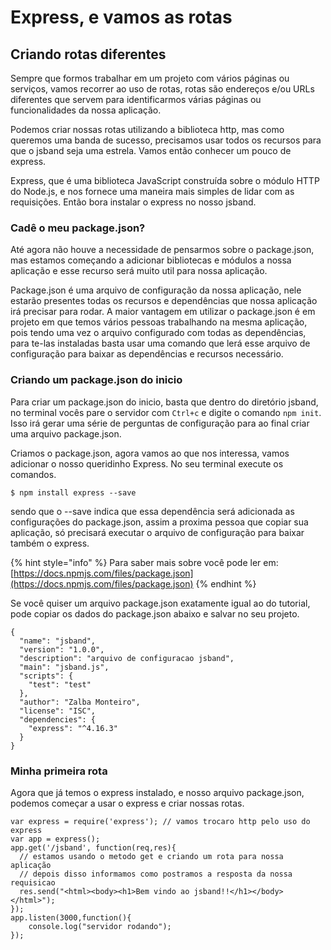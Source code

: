 # Express, e vamos as rotas

## Criando rotas diferentes

Sempre que formos trabalhar em um projeto com vários páginas ou serviços, vamos recorrer ao uso de rotas, rotas são endereços e/ou URLs diferentes que servem para identificarmos várias páginas ou funcionalidades da nossa aplicação.

Podemos criar nossas rotas utilizando a biblioteca http, mas como queremos uma banda de sucesso, precisamos usar todos os recursos para que o jsband seja uma estrela. Vamos então conhecer um pouco de express.

 Express, que é uma biblioteca JavaScript construída sobre o módulo HTTP do Node.js, e nos fornece uma maneira mais simples de lidar com as requisições. Então bora instalar o express no nosso jsband.

### Cadê o meu package.json?

Até agora não houve a necessidade de pensarmos sobre o package.json, mas estamos começando a adicionar bibliotecas e módulos a nossa aplicação e esse recurso será muito util para nossa aplicação. 

Package.json é uma arquivo de configuração da nossa aplicação, nele estarão presentes todas os recursos e dependências que nossa aplicação irá precisar para rodar. A maior vantagem em utilizar o package.json é em projeto em que temos vários pessoas trabalhando na mesma aplicação, pois tendo uma vez o arquivo configurado com todas as dependências, para te-las instaladas basta usar uma comando que lerá esse arquivo de configuração para baixar as dependências e recursos necessário.

### Criando um package.json do inicio

Para criar um package.json do inicio, basta que dentro do diretório jsband, no terminal vocês pare o servidor com `Ctrl+c` e digite o comando `npm init`. Isso irá gerar uma série de perguntas de configuração para ao final criar uma arquivo package.json.

Criamos o package.json, agora vamos ao que nos interessa, vamos adicionar o nosso queridinho Express. No seu terminal execute os comandos.

```
$ npm install express --save
```

sendo que o --save indica que essa dependência será adicionada as configurações do package.json, assim a proxima pessoa que copiar sua aplicação, só precisará executar o arquivo de configuração para baixar também o express.

{% hint style="info" %}
Para saber mais sobre você pode ler em: [https://docs.npmjs.com/files/package.json](https://docs.npmjs.com/files/package.json)
{% endhint %}

Se você quiser um arquivo package.json exatamente igual ao do tutorial, pode copiar os dados do package.json abaixo e salvar no seu projeto.

```text
{
  "name": "jsband",
  "version": "1.0.0",
  "description": "arquivo de configuracao jsband",
  "main": "jsband.js",
  "scripts": {
    "test": "test"
  },
  "author": "Zalba Monteiro",
  "license": "ISC",
  "dependencies": {
    "express": "^4.16.3"
  }
}
```

### Minha primeira rota

Agora que já temos o express instalado, e nosso arquivo package.json, podemos começar a usar o express e criar nossas rotas.

```text
var express = require('express'); // vamos trocaro http pelo uso do express
var app = express();
app.get('/jsband', function(req,res){ 
  // estamos usando o metodo get e criando um rota para nossa aplicação
  // depois disso informamos como postramos a resposta da nossa requisicao
  res.send("<html><body><h1>Bem vindo ao jsband!!</h1></body></html>");
});
app.listen(3000,function(){
    console.log("servidor rodando");
});
```



